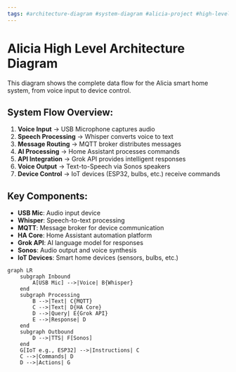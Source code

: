 ```yaml
---
tags: #architecture-diagram #system-diagram #alicia-project #high-level-design #data-flow #mermaid-diagram #voice-processing #mqtt-communication #iot-integration
---
```


# Alicia High Level Architecture Diagram

This diagram shows the complete data flow for the Alicia smart home system, from voice input to device control.

## System Flow Overview:
1. **Voice Input** → USB Microphone captures audio
2. **Speech Processing** → Whisper converts voice to text
3. **Message Routing** → MQTT broker distributes messages
4. **AI Processing** → Home Assistant processes commands
5. **API Integration** → Grok API provides intelligent responses
6. **Voice Output** → Text-to-Speech via Sonos speakers
7. **Device Control** → IoT devices (ESP32, bulbs, etc.) receive commands

## Key Components:
- **USB Mic**: Audio input device
- **Whisper**: Speech-to-text processing
- **MQTT**: Message broker for device communication
- **HA Core**: Home Assistant automation platform
- **Grok API**: AI language model for responses
- **Sonos**: Audio output and voice synthesis
- **IoT Devices**: Smart home devices (sensors, bulbs, etc.)

```mermaid
graph LR
    subgraph Inbound
        A[USB Mic] -->|Voice| B{Whisper}
    end
    subgraph Processing
        B -->|Text| C{MQTT}
        C -->|Text| D{HA Core}
        D -->|Query| E{Grok API}
        E -->|Response| D
    end
    subgraph Outbound
        D -->|TTS| F[Sonos]
    end
    G[IoT e.g., ESP32] -->|Instructions| C
    C -->|Commands| D
    D -->|Actions| G
